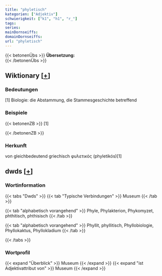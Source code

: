 ```yaml
---
title: "phyletisch"
kategorien: ["Adjektiv"]
schwierigkeit: ["k1", "h1", "r_"]
tags:
series:
mainDornseiffs:
domainDornseiffs:
url: "phyletisch"
---
```


{{< betonenÜbs >}}
**Übersetzung:**  
{{< /betonenÜbs >}}

## Wiktionary [[+](https://de.wiktionary.org/wiki/phyletisch)]

### Bedeutungen
[1] Biologie: die Abstammung, die Stammesgeschichte betreffend  

### Beispiele
{{< betonenZB >}}
[1]  

{{< /betonenZB >}}
### Herkunft
von gleichbedeutend griechisch φυλετικός (phyletikós)[1]  



## dwds [[+](https://www.dwds.de/wb/phyletisch)]

### Wortinformation
{{< tabs "Dwds" >}}
{{< tab "Typische Verbindungen" >}}
Museum
{{< /tab >}}

{{< tab "alphabetisch vorangehend" >}}
Phyle, Phylakterion, Phykomyzet, phthitisch, phthisisch
{{< /tab >}}

{{< tab "alphabetisch vorangehend" >}}
Phyllit, phyllitisch, Phyllobiologie, Phyllokaktus, Phyllokladium
{{< /tab >}}

{{< /tabs >}}

### Wortprofil
{{< expand "Überblick" >}} Museum {{< /expand >}}
{{< expand "ist Adjektivattribut von" >}} Museum {{< /expand >}}

